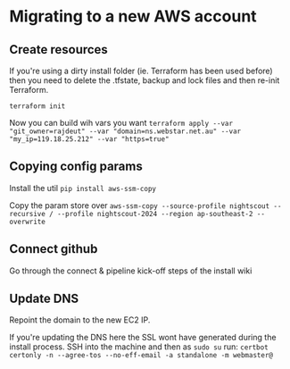 # Migrating to a new AWS account

## Create resources

If you're using a dirty install folder (ie. Terraform has been used before) then you need to delete the .tfstate, backup and lock files and then re-init Terraform. 

`terraform init`

Now you can build wih vars you want
`terraform apply --var "git_owner=rajdeut" --var "domain=ns.webstar.net.au" --var "my_ip=119.18.25.212" --var "https=true"`

## Copying config params

Install the util
`pip install aws-ssm-copy`

Copy the param store over
`aws-ssm-copy --source-profile nightscout --recursive / --profile nightscout-2024 --region ap-southeast-2 --overwrite`

## Connect github
Go through the connect & pipeline kick-off steps of the install wiki

## Update DNS
Repoint the domain to the new EC2 IP.

If you're updating the DNS here the SSL wont have generated during the install process.
SSH into the machine and then as `sudo su` run:
`certbot certonly -n --agree-tos --no-eff-email -a standalone -m webmaster@`